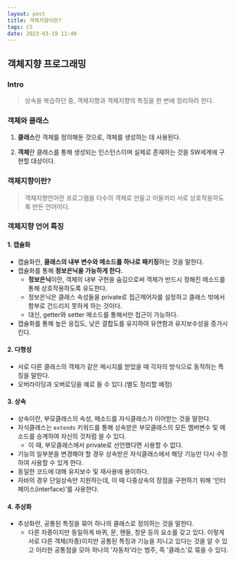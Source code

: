 ```yaml
---
layout: post
title: 객체지향이란?
tags: CS
date: 2023-03-19 11:49
---
```

## 객체지향 프로그래밍

### Intro
> 상속을 복습하던 중, 객체지향과 객체지향의 특징을 한 번에 정리하려 한다.

### 객체와 클래스
1. **클래스**란 객체를 정의해둔 것으로, 객체를 생성하는 데 사용된다.

2. **객체**란 클래스를 통해 생성되는 인스턴스이며 실제로 존재하는 것을 SW세계에 구현할 대상이다.

### 객체지향이란?
> 객체지향언어란 프로그램을 다수의 객체로 만들고 이들끼리 서로 상호작용하도록 만든 언어이다.

### 객체지향 언어 특징

#### 1. 캡슐화
- 캡슐화란, **클래스의 내부 변수와 메소드를 하나로 패키징**하는 것을 말한다.
- 캡슐화를 통해 **정보은닉을 가능하게 한다.**
    - **정보은닉**이란, 객체의 내부 구현을 숨김으로써 객체가 반드시 정해진 메소드를 통해 상호작용하도록 유도한다.
    - 정보은닉은 클래스 속성들을 private로 접근제어자를 설정하고 클래스 밖에서 함부로 건드리지 못하게 하는 것이다.
    - 대신, getter와 setter 메소드를 통해서만 접근이 가능하다.
- 캡슐화를 통해 높은 응집도, 낮은 결합도를 유지하여 유연함과 유지보수성을 증가시킨다.

#### 2. 다형성
- 서로 다른 클래스의 객체가 같은 메시지를 받았을 때 각자의 방식으로 동작하는 특징을 말한다.
- 오버라이딩과 오버로딩을 예로 들 수 있다.(별도 정리할 예정)

#### 3. 상속
- 상속이란, 부모클래스의 속성, 메소드를 자식클래스가 이어받는 것을 말한다.
- 자식클래스는 `extends` 키워드를 통해 상속받은 부모클래스의 모든 멤버변수 및 메소드를 승계하여 자신의 것처럼 쓸 수 있다.
    - 이 때, 부모클래스에서 private로 선언했다면 사용할 수 없다.
- 기능의 일부분을 변경해야 할 경우 상속받은 자식클래스에서 해당 기능만 다시 수정하여 사용할 수 있게 한다.
- 동일한 코드에 대해 유지보수 및 재사용에 용이하다.
- 자바의 경우 단일상속만 지원하는데, 이 때 다중상속의 장점을 구현하기 위해 '인터페이스(interface)'를 사용한다.

#### 4. 추상화
- 추상화란, 공통된 특징을 묶어 하나의 클래스로 정의하는 것을 말한다.
    - 다른 차종이지만 동일하게 바퀴, 문, 핸들, 창문 등의 요소를 갖고 있다. 이렇게 서로 다른 객체(차종)이지만 공통된 특징과 기능을 지니고 있다는 것을 알 수 있고 이러한 공통점을 모아 하나의 '자동차'라는 범주, 즉 '클래스'로 묶을 수 있다.

